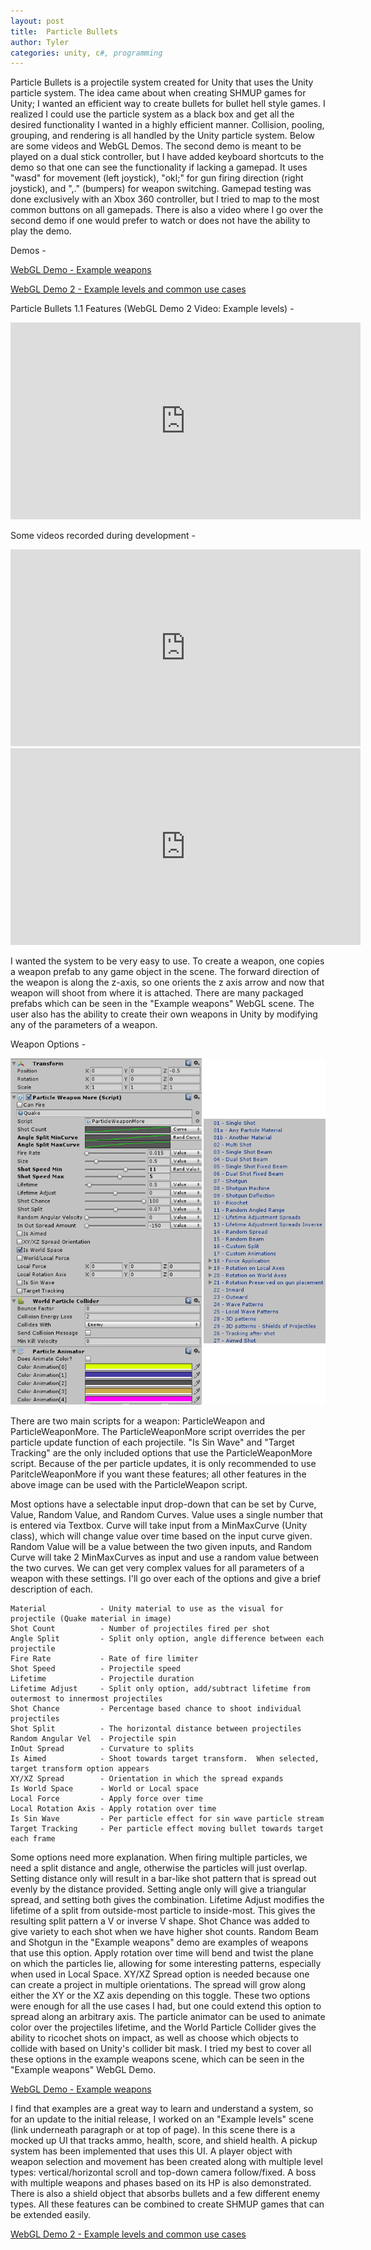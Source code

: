 ```yaml
---
layout: post
title:  Particle Bullets
author: Tyler
categories: unity, c#, programming
---
```

Particle Bullets is a projectile system created for Unity that uses the Unity particle system.  The idea came about when creating SHMUP games for Unity;  I wanted an efficient way to create bullets for bullet hell style games.  I realized I could use the particle system as a black box and get all the desired functionality I wanted in a highly efficient manner.  Collision, pooling, grouping, and rendering is all handled by the Unity particle system.  Below are some videos and WebGL Demos.  The second demo is meant to be played on a dual stick controller, but I have added keyboard shortcuts to the demo so that one can see the functionality if lacking a gamepad.  It uses "wasd" for movement (left joystick), "okl;" for gun firing direction (right joystick), and ",." (bumpers) for weapon switching.  Gamepad testing was done exclusively with an Xbox 360 controller, but I tried to map to the most common buttons on all gamepads.  There is also a video where I go over the second demo if one would prefer to watch or does not have the ability to play the demo.

Demos -

[WebGL Demo - Example weapons](http://www.levelsevencomputers.com/tyler/WebGLBuild/)

[WebGL Demo 2 - Example levels and common use cases](http://www.levelsevencomputers.com/tyler/PBLevelBuild/)

Particle Bullets 1.1 Features (WebGL Demo 2 Video: Example levels) -

<div class="videoWrapper">
<iframe width="560" height="315" src="https://www.youtube.com/embed/kVRuJffnTlo?rel=0" frameborder="0" allow="autoplay; encrypted-media" allowfullscreen></iframe></div>
<p />

Some videos recorded during development - 

<div class="videoWrapper">
<iframe width="560" height="315" src="https://www.youtube.com/embed/T-8FR-2JCEw?rel=0" frameborder="0" allow="autoplay; encrypted-media" allowfullscreen></iframe></div>
<div class="videoWrapper">
<iframe width="560" height="315" src="https://www.youtube.com/embed/d21Jz9VUPUk?rel=0" frameborder="0" allow="autoplay; encrypted-media" allowfullscreen></iframe></div>
<p />

I wanted the system to be very easy to use.  To create a weapon, one copies a weapon prefab to any game object in the scene.  The forward direction of the weapon is along the z-axis, so one orients the z axis arrow and now that weapon will shoot from where it is attached.  There are many packaged prefabs which can be seen in the "Example weapons" WebGL scene.  The user also has the ability to create their own weapons in Unity by modifying any of the parameters of a weapon. 

Weapon Options - 

![Weapon Options](../assets/portfolio-images/0-particle-bullets-weapon.png)

There are two main scripts for a weapon: ParticleWeapon and ParticleWeaponMore.  The ParticleWeaponMore script overrides the per particle update function of each projectile.  "Is Sin Wave" and "Target Tracking" are the only included options that use the ParticleWeaponMore script.  Because of the per particle updates, it is only recommended to use ParitcleWeaponMore if you want these features; all other features in the above image can be used with the ParticleWeapon script.

Most options have a selectable input drop-down that can be set by Curve, Value, Random Value, and Random Curves.  Value uses a single number that is entered via Textbox.  Curve will take input from a MinMaxCurve (Unity class), which will change value over time based on the input curve given.  Random Value will be a value between the two given inputs, and Random Curve will take 2 MinMaxCurves as input and use a random value between the two curves.  We can get very complex values for all parameters of a weapon with these settings.  I'll go over each of the options and give a brief description of each.

    Material            - Unity material to use as the visual for projectile (Quake material in image)
    Shot Count          - Number of projectiles fired per shot
    Angle Split         - Split only option, angle difference between each projectile
    Fire Rate           - Rate of fire limiter
    Shot Speed          - Projectile speed
    Lifetime            - Projectile duration
    Lifetime Adjust     - Split only option, add/subtract lifetime from outermost to innermost projectiles
    Shot Chance         - Percentage based chance to shoot individual projectiles
    Shot Split          - The horizontal distance between projectiles
    Random Angular Vel  - Projectile spin
    InOut Spread        - Curvature to splits
    Is Aimed            - Shoot towards target transform.  When selected, target transform option appears
    XY/XZ Spread        - Orientation in which the spread expands
    Is World Space      - World or Local space
    Local Force         - Apply force over time
    Local Rotation Axis - Apply rotation over time
    Is Sin Wave         - Per particle effect for sin wave particle stream
    Target Tracking     - Per particle effect moving bullet towards target each frame

Some options need more explanation.  When firing multiple particles, we need a split distance and angle, otherwise the particles will just overlap.  Setting distance only will result in a bar-like shot pattern that is spread out evenly by the distance provided.  Setting angle only will give a triangular spread, and setting both gives the combination.  Lifetime Adjust modifies the lifetime of a split from outside-most particle to inside-most.  This gives the resulting split pattern a V or inverse V shape.  Shot Chance was added to give variety to each shot when we have higher shot counts.  Random Beam and Shotgun in the "Example weapons" demo are examples of weapons that use this option.  Apply rotation over time will bend and twist the plane on which the particles lie, allowing for some interesting patterns, especially when used in Local Space.  XY/XZ Spread option is needed because one can create a project in multiple orientations.  The spread will grow along either the XY or the XZ axis depending on this toggle.  These two options were enough for all the use cases I had, but one could extend this option to spread along an arbitrary axis.  The particle animator can be used to animate color over the projectiles lifetime, and the World Particle Collider gives the ability to ricochet shots on impact, as well as choose which objects to collide with based on Unity's collider bit mask.  I tried my best to cover all these options in the example weapons scene, which can be seen in the "Example weapons" WebGL Demo.

[WebGL Demo - Example weapons](http://www.levelsevencomputers.com/tyler/WebGLBuild/)

I find that examples are a great way to learn and understand a system, so for an update to the initial release,  I worked on an "Example levels" scene (link underneath paragraph or at top of page).  In this scene there is a mocked up UI that tracks ammo, health, score, and shield health.  A pickup system has been implemented that uses this UI.  A player object with weapon selection and movement has been created along with multiple level types: vertical/horizontal scroll and top-down camera follow/fixed.  A boss with multiple weapons and phases based on its HP is also demonstrated.  There is also a shield object that absorbs bullets and a few different enemy types.  All these features can be combined to create SHMUP games that can be extended easily.

[WebGL Demo 2 - Example levels and common use cases](http://www.levelsevencomputers.com/tyler/PBLevelBuild/)
